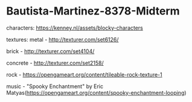 # Bautista-Martinez-8378-Midterm

characters: https://kenney.nl/assets/blocky-characters

textures:
metal - http://texturer.com/set6126/ 

brick - http://texturer.com/set4104/ 

concrete - http://texturer.com/set2158/ 

rock - https://opengameart.org/content/tileable-rock-texture-1 

music - "Spooky Enchantment" by Eric Matyas(https://opengameart.org/content/spooky-enchantment-looping)

